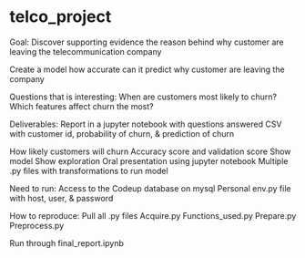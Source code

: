 # telco_project

Goal:
Discover supporting evidence the reason behind why customer are leaving the telecommunication company

Create a model how accurate can it predict why customer are leaving the company

Questions that is interesting:
When are customers most likely to churn?
Which features affect churn the most?

Deliverables:
Report in a jupyter notebook with questions answered
CSV with customer id, probability of churn, & prediction of churn

How likely customers will churn
Accuracy score and validation score
Show model
Show exploration
Oral presentation using jupyter notebook
Multiple .py files with transformations to run model

Need to run:
Access to the Codeup database on mysql 
Personal env.py file with host, user, & password

How to reproduce:
Pull all .py files
Acquire.py
Functions_used.py
Prepare.py
Preprocess.py

Run through final_report.ipynb
